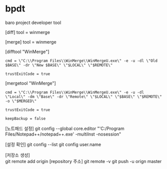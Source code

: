 # bpdt
baro project developer tool

[diff] tool = winmerge

 

[merge] tool = winmerge

 

[difftool "WinMerge"]

    cmd = \"C:\\Program Files\\WinMerge\\WinMergeU.exe\" -e -u -dl \"Old $BASE\" -dr \"New $BASE\" \"$LOCAL\" \"$REMOTE\"

    trustExitCode = true

 

[mergetool "WinMerge"]

    cmd = \"C:\\Program Files\\WinMerge\\WinMergeU.exe\" -e -u -dl \"Local\" -dm \"Base\" -dr \"Remote\" \"$LOCAL\" \"$BASE\" \"$REMOTE\" -o \"$MERGED\"

    trustExitCode = true

    keepBackup = false

[노트패드 설정]
    git config --global core.editor "'C:/Program Files/Notepad++/notepad++.exe' -multiInst -nosession"


[설정 확인]
    git config --list
    git config user.name 

[저장소 생성]  
    git remote add origin [repository 주소]
    git remote -v
    git push -u orign master
    
    

